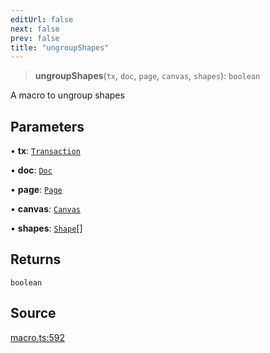 ```yaml
---
editUrl: false
next: false
prev: false
title: "ungroupShapes"
---
```


> **ungroupShapes**(`tx`, `doc`, `page`, `canvas`, `shapes`): `boolean`

A macro to ungroup shapes

## Parameters

• **tx**: [`Transaction`](/api-core/classes/transaction/)

• **doc**: [`Doc`](/api-core/classes/doc/)

• **page**: [`Page`](/api-core/classes/page/)

• **canvas**: [`Canvas`](/api-core/classes/canvas/)

• **shapes**: [`Shape`](/api-core/classes/shape/)[]

## Returns

`boolean`

## Source

[macro.ts:592](https://github.com/dgmjs/dgmjs/blob/main/packages/core/src/macro.ts#L592)
